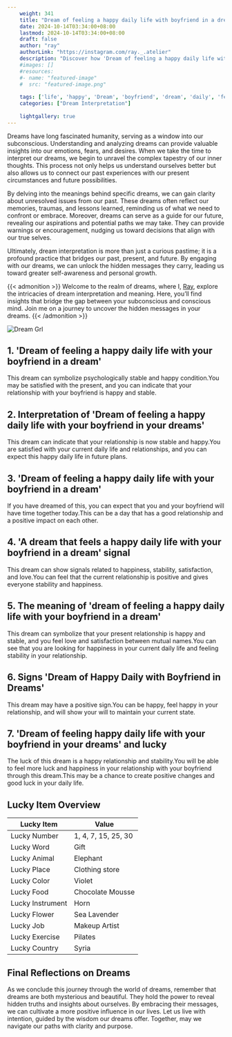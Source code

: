 ```yaml
---
    weight: 341
    title: "Dream of feeling a happy daily life with boyfriend in a dream"  # Assuming 'title' column exists
    date: 2024-10-14T03:34:00+08:00
    lastmod: 2024-10-14T03:34:00+08:00
    draft: false
    author: "ray"
    authorLink: "https://instagram.com/ray._.atelier"
    description: "Discover how 'Dream of feeling a happy daily life with boyfriend in a dream' can interpret your future and uncover its significant meanings in your life."
    #images: []
    #resources:
    #- name: "featured-image"
    #  src: "featured-image.png"
    
    tags: ['life', 'happy', 'Dream', 'boyfriend', 'dream', 'daily', 'feeling']
    categories: ["Dream Interpretation"]
    
    lightgallery: true
---
```

    
Dreams have long fascinated humanity, serving as a window into our subconscious. Understanding and analyzing dreams can provide valuable insights into our emotions, fears, and desires. When we take the time to interpret our dreams, we begin to unravel the complex tapestry of our inner thoughts. This process not only helps us understand ourselves better but also allows us to connect our past experiences with our present circumstances and future possibilities.

By delving into the meanings behind specific dreams, we can gain clarity about unresolved issues from our past. These dreams often reflect our memories, traumas, and lessons learned, reminding us of what we need to confront or embrace. Moreover, dreams can serve as a guide for our future, revealing our aspirations and potential paths we may take. They can provide warnings or encouragement, nudging us toward decisions that align with our true selves.

Ultimately, dream interpretation is more than just a curious pastime; it is a profound practice that bridges our past, present, and future. By engaging with our dreams, we can unlock the hidden messages they carry, leading us toward greater self-awareness and personal growth.

{{< admonition >}}
Welcome to the realm of dreams, where I, [Ray](https://instagram.com/ray._.atelier), explore the intricacies of dream interpretation and meaning. Here, you’ll find insights that bridge the gap between your subconscious and conscious mind. Join me on a journey to uncover the hidden messages in your dreams.
{{< /admonition >}}

![Dream Grl](https://cdn.pixabay.com/photo/2017/11/02/03/35/gothic-2910057_1280.jpg "Dream Grl")

## 1. 'Dream of feeling a happy daily life with your boyfriend in a dream'
This dream can symbolize psychologically stable and happy condition.You may be satisfied with the present, and you can indicate that your relationship with your boyfriend is happy and stable.

## 2. Interpretation of 'Dream of feeling a happy daily life with your boyfriend in your dreams'
This dream can indicate that your relationship is now stable and happy.You are satisfied with your current daily life and relationships, and you can expect this happy daily life in future plans.

## 3. 'Dream of feeling a happy daily life with your boyfriend in a dream'
If you have dreamed of this, you can expect that you and your boyfriend will have time together today.This can be a day that has a good relationship and a positive impact on each other.

## 4. 'A dream that feels a happy daily life with your boyfriend in a dream' signal
This dream can show signals related to happiness, stability, satisfaction, and love.You can feel that the current relationship is positive and gives everyone stability and happiness.

## 5. The meaning of 'dream of feeling a happy daily life with your boyfriend in a dream'
This dream can symbolize that your present relationship is happy and stable, and you feel love and satisfaction between mutual names.You can see that you are looking for happiness in your current daily life and feeling stability in your relationship.

## 6. Signs 'Dream of Happy Daily with Boyfriend in Dreams'
This dream may have a positive sign.You can be happy, feel happy in your relationship, and will show your will to maintain your current state.

## 7. 'Dream of feeling happy daily life with your boyfriend in your dreams' and lucky
The luck of this dream is a happy relationship and stability.You will be able to feel more luck and happiness in your relationship with your boyfriend through this dream.This may be a chance to create positive changes and good luck in your daily life.

## Lucky Item Overview
| Lucky Item          | Value              |
|---------------|--------------------|
| Lucky Number        | 1, 4, 7, 15, 25, 30  |
| Lucky Word          | Gift |
| Lucky Animal        | Elephant |
| Lucky Place         | Clothing store     |
| Lucky Color         | Violet     |
| Lucky Food          | Chocolate Mousse      |
| Lucky Instrument    | Horn |
| Lucky Flower        | Sea Lavender    |
| Lucky Job           | Makeup Artist       |
| Lucky Exercise      | Pilates  |
| Lucky Country       | Syria    |


##  Final Reflections on Dreams

As we conclude this journey through the world of dreams, remember that dreams are both mysterious and beautiful. They hold the power to reveal hidden truths and insights about ourselves. By embracing their messages, we can cultivate a more positive influence in our lives. Let us live with intention, guided by the wisdom our dreams offer. Together, may we navigate our paths with clarity and purpose.
